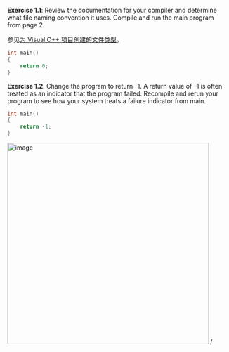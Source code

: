 **Exercise 1.1**: Review the documentation for your compiler and determine what file naming convention it uses. Compile and run the main program from page 2.

参见[为 Visual C++ 项目创建的文件类型](https://docs.microsoft.com/zh-cn/previous-versions/visualstudio/visual-studio-2013/3awe4781(v=vs.120)?redirectedfrom=MSDN)。
```cpp
int main()
{
    return 0;
}
```

**Exercise 1.2**: Change the program to return -1. A return value of -1 is often treated as an indicator that the program failed. Recompile and rerun your program to see how your system treats a failure indicator from main.
```cpp
int main()
{
    return -1;
}
```
<img width="458" alt="image" src="https://user-images.githubusercontent.com/68184886/150718134-f9cdc2fa-ff06-4e55-8b18-49c36a84e73f.png">
/
